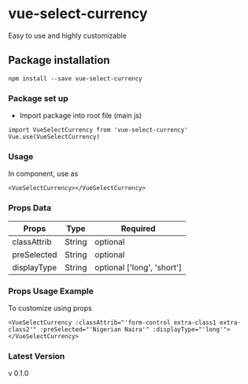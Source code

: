 # vue-select-currency
Easy to use and highly customizable

## Package installation
```
npm install --save vue-select-currency
```

### Package set up
* Import package into root file (main js)
  
```
import VueSelectCurrency from 'vue-select-currency'
Vue.use(VueSelectCurrency)
```

### Usage 
In component, use as
```
<VueSelectCurrency></VueSelectCurrency>
```

### Props Data
| Props | Type | Required |
|-------------|--------|----------|
| classAttrib | String | optional |
| preSelected | String | optional |
| displayType | String | optional ['long', 'short'] |

### Props Usage Example
To customize using props
```
<VueSelectCurrency :classAttrib="'form-control extra-class1 extra-class2'" :preSelected="'Nigerian Naira'" :displayType="'long'"></VueSelectCurrency>
```

### Latest Version
v 0.1.0
 
